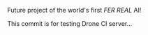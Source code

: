 Future project of the world's first _FER_ _REAL_ AI! 

This commit is for testing Drone CI server...
